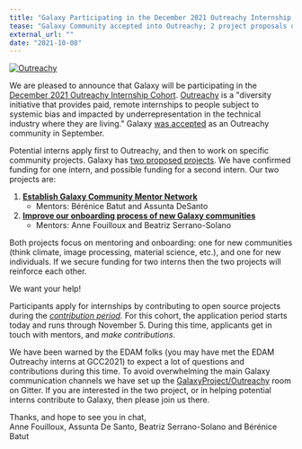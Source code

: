 ```yaml
---
title: "Galaxy Participating in the December 2021 Outreachy Internship Cohort"
tease: "Galaxy Community accepted into Outreachy; 2 project proposals open"
external_url: ""
date: "2021-10-08"
---
```


<div class="float-right" style="max-width: 16rem;">

[![Outreachy](/images/logos/outreachy-logo.svg)](https://www.outreachy.org/)

</div>

We are pleased to announce that Galaxy will be participating in the [December 2021 Outreachy Internship Cohort](https://www.outreachy.org/blog/2021-08-13/december-2021-initial-applications-open/).  [Outreachy](https://www.outreachy.org/) is a "diversity initiative that provides paid, remote internships to people subject to systemic bias and impacted by underrepresentation in the technical industry where they are living."  Galaxy [was accepted](https://www.outreachy.org/outreachy-december-2021-internship-round/communities/galaxy-community/) as an Outreachy community in September.  

Potential interns apply first to Outreachy, and then to work on specific community projects.  Galaxy has [two proposed projects](https://www.outreachy.org/apply/project-selection/#galaxy-community).  We have confirmed funding for one intern, and possible funding for a second intern.  Our two projects are:

1. **[Establish Galaxy Community Mentor Network](https://www.outreachy.org/outreachy-december-2021-internship-round/communities/galaxy-community/#establish-galaxy-community-mentor-network)**
   * Mentors: Bérénice Batut and Assunta DeSanto
2. **[Improve our onboarding process of new Galaxy communities](https://www.outreachy.org/outreachy-december-2021-internship-round/communities/galaxy-community/#improve-our-onboarding-process-of-new-galaxy-commu)**
   * Mentors: Anne Fouilloux and Beatriz Serrano-Solano

Both projects focus on mentoring and onboarding: one for new communities (think climate, image processing, material science, etc.), and one for new individuals. If we secure funding for two interns then the two projects will reinforce each other.

<div class="h2">We want your help!</div>

Participants apply for internships by contributing to open source projects during the *[contribution period](https://www.outreachy.org/docs/applicant/#application-period).*  For this cohort, the application period starts today and runs through November 5.  During this time, applicants get in touch with mentors, and *make contributions*.  

We have been warned by the EDAM folks (you may have met the EDAM Outreachy interns at GCC2021) to expect a lot of questions and contributions during this time. To avoid overwhelming the main Galaxy communication channels we have set up the [GalaxyProject/Outreachy](https://gitter.im/galaxyproject/Outreachy) room on Gitter.  If you are interested in the two project, or in helping potential interns contribute to Galaxy, then please join us there.

Thanks, and hope to see you in chat,<br />
Anne Fouilloux, Assunta De Santo, Beatriz Serrano-Solano and Bérénice Batut
